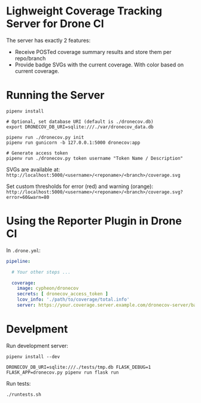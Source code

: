# Lighweight Coverage Tracking Server for Drone CI

The server has exactly 2 features:
 * Receive POSTed coverage summary results and store them per repo/branch
 * Provide badge SVGs with the current coverage. With color based on current
   coverage.


# Running the Server

    pipenv install

    # Optional, set database URI (default is ./dronecov.db)
    export DRONECOV_DB_URI=sqlite:///./var/dronecov_data.db

    pipenv run ./dronecov.py init
    pipenv run gunicorn -b 127.0.0.1:5000 dronecov:app

    # Generate access token
    pipenv run ./dronecov.py token username "Token Name / Description"


SVGs are available at: `http://localhost:5000/<username>/<reponame>/<branch>/coverage.svg`

Set custom thresholds for error (red) and warning (orange): `http://localhost:5000/<username>/<reponame>/<branch>/coverage.svg?error=60&warn=80`


# Using the Reporter Plugin in Drone CI

In `.drone.yml`:
```yaml
pipeline:

  # Your other steps ...

  coverage:
    image: cypheon/dronecov
    secrets: [ dronecov_access_token ]
    lcov_info: './path/to/coverage/total.info'
    server: https://your.coverage.server.example.com/dronecov-server/base-url/
```


# Develpment

Run development server:

    pipenv install --dev

    DRONECOV_DB_URI=sqlite:///./tests/tmp.db FLASK_DEBUG=1 FLASK_APP=dronecov.py pipenv run flask run

Run tests:

    ./runtests.sh
